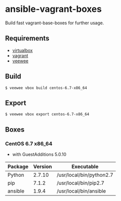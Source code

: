 # ansible-vagrant-boxes

Build fast vagrant-base-boxes for further usage.

## Requirements

* [virtualbox](https://www.virtualbox.org/)
* [vagrant](https://www.vagrantup.com/)
* [veewee](https://github.com/jedi4ever/veewee)

## Build
```
$ veewee vbox build centos-6.7-x86_64
```

## Export
```
$ veewee vbox export centos-6.7-x86_64
```

## Boxes

### CentOS 6.7 x86_64

* with GuestAdditions 5.0.10

| Package   | Version | Executable                 |
| --------- | ------- | -------------------------- |
| Python    | 2.7.10  | /usr/local/bin/python2.7   |
| pip       | 7.1.2   | /usr/local/bin/pip2.7      |
| ansible   | 1.9.4   | /usr/local/bin/ansible     |

